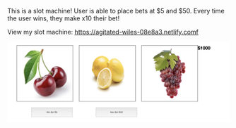 This is a slot machine! User is able to place bets at $5 and $50. Every time the user wins, they make x10 their bet!

View my slot machine: https://agitated-wiles-08e8a3.netlify.comf

![](slot.png)
